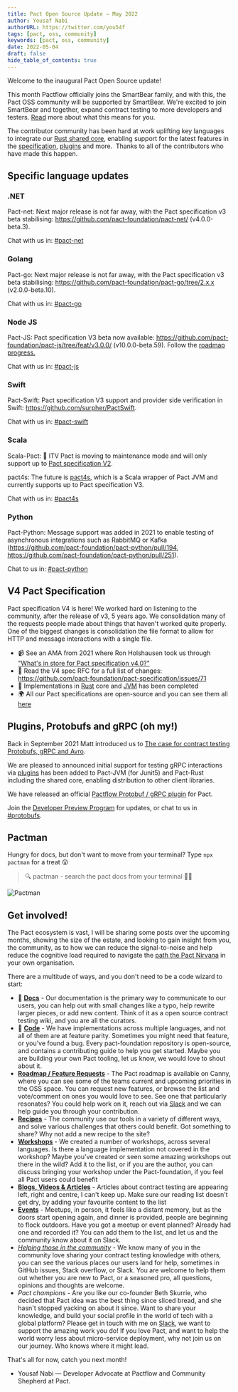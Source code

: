 ```yaml
---
title: Pact Open Source Update — May 2022
author: Yousaf Nabi
authorURL: https://twitter.com/you54f
tags: [pact, oss, community]
keywords: [pact, oss, community]
date: 2022-05-04
draft: false
hide_table_of_contents: true
---
```


Welcome to the inaugural Pact Open Source update!

This month Pactflow officially joins the SmartBear family, and with this, the Pact OSS community will be supported by SmartBear. We're excited to join SmartBear and together, expand contract testing to more developers and testers. [Read](https://pactflow.io/blog/pactflow-joins-the-smartbear-family/) more about what this means for you.

The contributor community has been hard at work uplifting key languages to integrate our [Rust shared core](https://github.com/pact-foundation/pact-specification/issues/83?mc_cid=0ede309bca&mc_eid=UNIQID), enabling support for the latest features in the [specification](https://github.com/pact-foundation/pact-specification?mc_cid=0ede309bca&mc_eid=UNIQID), [plugins](https://github.com/pact-foundation/pact-specification/issues/83?mc_cid=0ede309bca&mc_eid=UNIQID) and more.‌
‌‌
‌Thanks to all of the contributors who have made this happen.‌

## Specific language updates

### .NET

Pact-net: Next major release is not far away, with the Pact specification v3 beta stabilising: https://github.com/pact-foundation/pact-net/ (v4.0.0-beta.3).

Chat with us in: [#pact-net](https://pact-foundation.slack.com/archives/C9UTHV2AD)

### Golang

Pact-go: Next major release is not far away, with the Pact specification v3 beta stabilising: https://github.com/pact-foundation/pact-go/tree/2.x.x (v2.0.0-beta.10).

Chat with us in: [#pact-go](https://pact-foundation.slack.com/archives/C9UTHTFFB)

### Node JS

Pact-JS: Pact specification V3 beta now available: https://github.com/pact-foundation/pact-js/tree/feat/v3.0.0/ (v10.0.0-beta.59). Follow the [roadmap progress.](https://github.com/pact-foundation/pact-js/projects/3)

Chat with us in: [#pact-js](https://pact-foundation.slack.com/archives/C9VBGLUM9)

### Swift

Pact-Swift: Pact specification V3 support and provider side verification in Swift: https://github.com/surpher/PactSwift.

Chat with us in: [#pact-swift](https://pact-foundation.slack.com/archives/C9VBGNT4K)

### Scala

Scala-Pact: 🚧 ITV Pact is moving to maintenance mode and will only support up to [Pact specification V2](https://github.com/ITV/scala-pact#latest-version-is-440).

pact4s: The future is [pact4s](https://github.com/jbwheatley/pact4s/), which is a Scala wrapper of Pact JVM and currently supports up to Pact specification V3.

Chat with us in: [#pact4s](https://pact-foundation.slack.com/archives/C02ACMH759Q)

### Python

Pact-Python: Message support was added in 2021 to enable testing of asynchronous integrations such as RabbitMQ or Kafka (https://github.com/pact-foundation/pact-python/pull/194, https://github.com/pact-foundation/pact-python/pull/251).

Chat to us in: [#pact-python](https://pact-foundation.slack.com/archives/C9VECUP6E)

## V4 Pact Specification

Pact specification V4 is here! We worked hard on listening to the community, after the release of v3, 5 years ago. We consolidation many of the requests people made about things that haven't worked quite properly. One of the biggest changes is consolidation the file format to allow for HTTP and message interactions with a single file.

- 📹 See an AMA from 2021 where Ron Holshausen took us through ["What's in store for Pact specification v4.0?"](https://www.youtube.com/watch?v=u7LzZ6Fm1Ok)
- 📙 Read the V4 spec RFC for a full list of changes: https://github.com/pact-foundation/pact-specification/issues/71
- 🚀 Implementations in [Rust](https://github.com/pact-foundation/pact-reference/blob/master/rust/README.md) core and [JVM](https://github.com/pact-foundation/pact-jvm#supported-jdk-and-specification-versions) has been completed
- 🌍 All our Pact specifications are open-source and you can see them all [here](https://github.com/pact-foundation/pact-specification#index)

## Plugins, Protobufs and gRPC (oh my!)

Back in September 2021 Matt introduced us to [The case for contract testing Protobufs, gRPC and Avro](https://pactflow.io/blog/the-case-for-contract-testing-protobufs-grpc-avro/).

We are pleased to announced initial support for testing gRPC interactions via [plugins](https://github.com/pact-foundation/pact-specification/issues/83) has been added to Pact-JVM (for Junit5) and Pact-Rust including the shared core, enabling distribution to other client libraries.

We have released an official [Pactflow Protobuf / gRPC plugin](https://github.com/pactflow/pact-protobuf-plugin) for Pact.

Join the [Developer Preview Program](https://github.com/pactflow/roadmap#developer-preview-programs) for updates, or chat to us in [#protobufs](https://pact-foundation.slack.com/archives/CEQBDD5U4).

## Pactman

Hungry for docs, but don't want to move from your terminal? Type `npx pactman` for a treat 😲

> 🔍 pactman - search the pact docs from your terminal 👩‍💻

![Pactman](https://lh4.googleusercontent.com/Y7mWJH9fXWXGTLZ8KKzFrXGlJwxZhbnXwn0ckAQEQDwWUJKh863KYFdAvQXpFcO8QidK3EyHM0DObLg8oGyznxXFy40RF7LT6z85jqHQwQI6nSZYfPpXw0sNUIGm82i8QxibmzQrec6rMWAWng)

## Get involved!

The Pact ecosystem is vast, I will be sharing some posts over the upcoming months, showing the size of the estate, and looking to gain insight from you, the community, as to how we can reduce the signal-to-noise and help reduce the cognitive load required to navigate the [path the Pact Nirvana](https://docs.pact.io/pact_nirvana) in your own organisation.

There are a multitude of ways, and you don't need to be a code wizard to start:

- 📙 [**Docs**](https://docs.pact.io/contributing/docs) - Our documentation is the primary way to communicate to our users, you can help out with small changes like a typo, help rewrite larger pieces, or add new content. Think of it as a open source contract testing wiki, and you are all the curators.
- 🚀 [**Code**](https://docs.pact.io/contributing) - We have implementations across multiple languages, and not all of them are at feature parity. Sometimes you might need that feature, or you've found a bug. Every pact-foundation repository is open-source, and contains a contributing guide to help you get started. Maybe you are building your own Pact tooling, let us know, we would love to shout about it.
- [**Roadmap / Feature Requests**](https://docs.pact.io/roadmap) - The Pact roadmap is available on Canny, where you can see some of the teams current and upcoming priorities in the OSS space. You can request new features, or browse the list and vote/comment on ones you would love to see. See one that particularly resonates? You could help work on it, reach out via [Slack](https://pact-foundation.slack.com/ssb/redirect) and we can help guide you through your contribution.
- [**Recipes**](https://docs.pact.io/recipes) - The community use our tools in a variety of different ways, and solve various challenges that others could benefit. Got something to share? Why not add a new recipe to the site?
- [**Workshops**](https://docs.pact.io/implementation_guides/workshops) - We created a number of workshops, across several languages. Is there a language implementation not covered in the workshop? Maybe you've created or seen some amazing workshops out there in the wild? Add it to the list, or if you are the author, you can discuss bringing your workshop under the Pact-foundation, if you feel all Pact users could benefit
- [**Blogs, Videos & Articles**](https://docs.pact.io/blogs_videos_and_articles) - Articles about contract testing are appearing left, right and centre, I can't keep up. Make sure our reading list doesn't get dry, by adding your favourite content to the list
- [**Events**](https://docs.pact.io/events) - Meetups, in person, it feels like a distant memory, but as the doors start opening again, and dinner is provided, people are beginning to flock outdoors. Have you got a meetup or event planned? Already had one and recorded it? You can add them to the list, and let us and the community know about it on Slack.
- [_Helping those in the community_](https://docs.pact.io/help) - We know many of you in the community love sharing your contract testing knowledge with others, you can see the various places our users land for help, sometimes in GitHub issues, Stack overflow, or Slack. You are welcome to help them out whether you are new to Pact, or a seasoned pro, all questions, opinions and thoughts are welcome.
- _Pact champions_ - Are you like our co-founder Beth Skurrie, who decided that Pact idea was the best thing since sliced bread, and she hasn't stopped yacking on about it since. Want to share your knowledge, and build your social profile in the world of tech with a global platform? Please get in touch with me on [Slack](https://pact-foundation.slack.com/ssb/redirect), we want to support the amazing work you do!
  If you love Pact, and want to help the world worry less about micro-service deployment, why not join us on our journey. Who knows where it might lead.

That's all for now, catch you next month!

- Yousaf Nabi — Developer Advocate at Pactflow and Community Shepherd at Pact.
